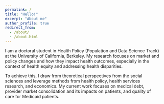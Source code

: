 ```yaml
---
permalink: /
title: "Hello!"
excerpt: "About me"
author_profile: true
redirect_from: 
  - /about/
  - /about.html
---
```


I am a doctoral student in Health Policy (Population and Data Science Track) at the University of California, Berkeley. My research focuses on market and policy changes and how they impact health outcomes, especially in the context of health equity and addressing health disparities.

To achieve this, I draw from theoretical perspectives from the social sciences and leverage methods from health policy, health services research, and economics. My current work focuses on medical debt, provider market consolidation and its impacts on patients, and quality of care for Medicaid patients.